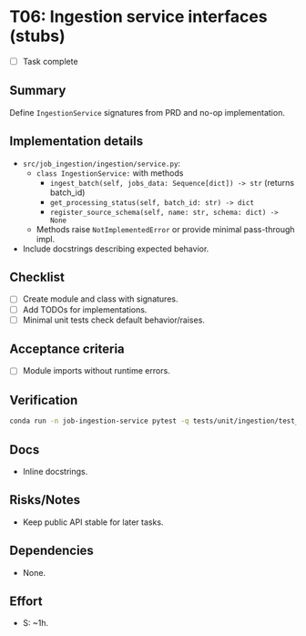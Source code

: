 # T06: Ingestion service interfaces (stubs)

- [ ] Task complete

## Summary
Define `IngestionService` signatures from PRD and no-op implementation.

## Implementation details
- `src/job_ingestion/ingestion/service.py`:
  - `class IngestionService:` with methods
    - `ingest_batch(self, jobs_data: Sequence[dict]) -> str` (returns batch_id)
    - `get_processing_status(self, batch_id: str) -> dict`
    - `register_source_schema(self, name: str, schema: dict) -> None`
  - Methods raise `NotImplementedError` or provide minimal pass-through impl.
- Include docstrings describing expected behavior.

## Checklist
- [ ] Create module and class with signatures.
- [ ] Add TODOs for implementations.
- [ ] Minimal unit tests check default behavior/raises.

## Acceptance criteria
- [ ] Module imports without runtime errors.

## Verification
```bash
conda run -n job-ingestion-service pytest -q tests/unit/ingestion/test_service_signatures.py
```

## Docs
- Inline docstrings.

## Risks/Notes
- Keep public API stable for later tasks.

## Dependencies
- None.

## Effort
- S: ~1h.
